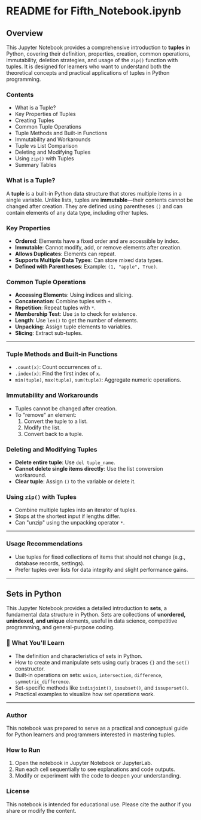 # README for Fifth_Notebook.ipynb

## Overview

This Jupyter Notebook provides a comprehensive introduction to **tuples** in Python, covering their definition, properties, creation, common operations, immutability, deletion strategies, and usage of the `zip()` function with tuples. It is designed for learners who want to understand both the theoretical concepts and practical applications of tuples in Python programming.

### Contents

- What is a Tuple?
- Key Properties of Tuples
- Creating Tuples
- Common Tuple Operations
- Tuple Methods and Built-in Functions
- Immutability and Workarounds
- Tuple vs List Comparison
- Deleting and Modifying Tuples
- Using `zip()` with Tuples
- Summary Tables

### What is a Tuple?

A **tuple** is a built-in Python data structure that stores multiple items in a single variable. Unlike lists, tuples are **immutable**—their contents cannot be changed after creation. They are defined using parentheses `()` and can contain elements of any data type, including other tuples.

### Key Properties

- **Ordered**: Elements have a fixed order and are accessible by index.
- **Immutable**: Cannot modify, add, or remove elements after creation.
- **Allows Duplicates**: Elements can repeat.
- **Supports Multiple Data Types**: Can store mixed data types.
- **Defined with Parentheses**: Example: `(1, "apple", True)`.

### Common Tuple Operations

- **Accessing Elements**: Using indices and slicing.
- **Concatenation**: Combine tuples with `+`.
- **Repetition**: Repeat tuples with `*`.
- **Membership Test**: Use `in` to check for existence.
- **Length**: Use `len()` to get the number of elements.
- **Unpacking**: Assign tuple elements to variables.
- **Slicing**: Extract sub-tuples.

---

### Tuple Methods and Built-in Functions

- `.count(x)`: Count occurrences of `x`.
- `.index(x)`: Find the first index of `x`.
- `min(tuple)`, `max(tuple)`, `sum(tuple)`: Aggregate numeric operations.

### Immutability and Workarounds

- Tuples cannot be changed after creation.
- To "remove" an element:
  1. Convert the tuple to a list.
  2. Modify the list.
  3. Convert back to a tuple.

### Deleting and Modifying Tuples

- **Delete entire tuple**: Use `del tuple_name`.
- **Cannot delete single items directly**: Use the list conversion workaround.
- **Clear tuple**: Assign `()` to the variable or delete it.

### Using `zip()` with Tuples

- Combine multiple tuples into an iterator of tuples.
- Stops at the shortest input if lengths differ.
- Can "unzip" using the unpacking operator `*`.

---

### Usage Recommendations

- Use tuples for fixed collections of items that should not change (e.g., database records, settings).
- Prefer tuples over lists for data integrity and slight performance gains.

---

## Sets in Python

This Jupyter Notebook provides a detailed introduction to **sets**, a fundamental data structure in Python. Sets are collections of **unordered, unindexed, and unique** elements, useful in data science, competitive programming, and general-purpose coding.

### 📘 What You'll Learn

* The definition and characteristics of sets in Python.
* How to create and manipulate sets using curly braces `{}` and the `set()` constructor.
* Built-in operations on sets: `union`, `intersection`, `difference`, `symmetric_difference`.
* Set-specific methods like `isdisjoint()`, `issubset()`, and `issuperset()`.
* Practical examples to visualize how set operations work.

---

### Author

This notebook was prepared to serve as a practical and conceptual guide for Python learners and programmers interested in mastering tuples.

### How to Run

1. Open the notebook in Jupyter Notebook or JupyterLab.
2. Run each cell sequentially to see explanations and code outputs.
3. Modify or experiment with the code to deepen your understanding.

### License

This notebook is intended for educational use. Please cite the author if you share or modify the content.
